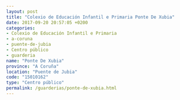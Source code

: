 ```yaml
---
layout: post
title: "Colexio de Educación Infantil e Primaria Ponte De Xubia"
date: 2017-09-20 20:57:05 +0200
categories:
- Colexio de Educación Infantil e Primaria
- a-coruna
- puente-de-jubia
- Centro público
- guarderia
name: "Ponte De Xubia"
province: "A Coruña"
location: "Puente de Jubia"
code: "15010162"
type: "Centro público"
permalink: /guarderias/ponte-de-xubia.html
---
```

